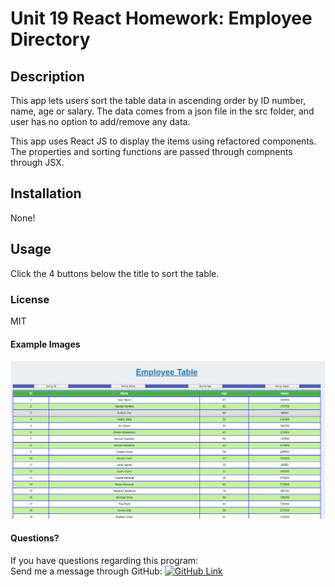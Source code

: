 # Unit 19 React Homework: Employee Directory
## Description
This app lets users sort the table data in ascending order by ID number, name, age or salary. The data comes from a json file in the src folder, and user has no option to add/remove any data.

This app uses React JS to display the items using refactored components. The properties and sorting functions are passed through compnents through JSX.

## Installation
None! 
## Usage
Click the 4 buttons below the title to sort the table.
### License
MIT

#### Example Images
![Landing Page](public/app_img/mainApp.png)

#### Questions?
If you have questions regarding this program:<br>
Send me a message through GitHub: [![GitHub Link](https://img.shields.io/badge/Github-umutamac-lightgrey.svg)](https://github.com/umutamac)<br>
